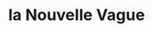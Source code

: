---
title: "la Nouvelle Vague"
url: /audierne/la-nouvelle-vague-rue-victor-hugo/
shop: Raumausstattung
---
